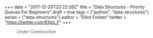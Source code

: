 +++
date = "2017-12-20T22:22:26Z"
title = "Data Structures - Priority Queues For Beginners"
draft = true
tags = ["python", "data-structures"]
series = ["data-structures"]
author = "Elliot Forbes"
twitter = "https://twitter.com/Elliot_F"
+++

> Under Construction